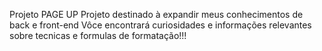 Projeto PAGE UP
Projeto destinado à expandir meus conhecimentos de back e front-end 
Vôce encontrará curiosidades e informações relevantes sobre tecnicas e formulas de formatação!!!